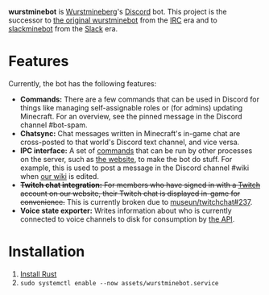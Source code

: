 **wurstminebot** is [Wurstmineberg](https://wurstmineberg.de/)'s [Discord](https://discord.com/) bot. This project is the successor to [the original wurstminebot](https://github.com/wurstmineberg/wurstminebot) from the [IRC](https://en.wikipedia.org/wiki/Internet_Relay_Chat) era and to [slackminebot](https://github.com/wurstmineberg/slackminebot) from the [Slack](https://slack.com/) era.

# Features

Currently, the bot has the following features:

* **Commands:** There are a few commands that can be used in Discord for things like managing self-assignable roles or (for admins) updating Minecraft. For an overview, see the pinned message in the Discord channel #bot-spam.
* **Chatsync:** Chat messages written in Minecraft's in-game chat are cross-posted to that world's Discord text channel, and vice versa.
* **IPC interface:** A set of [commands](https://github.com/wurstmineberg/wurstminebot-discord/blob/main/crate/wurstminebot/src/ipc.rs) that can be run by other processes on the server, such as [the website](https://github.com/wurstmineberg/wurstmineberg.de), to make the bot do stuff. For example, this is used to post a message in the Discord channel #wiki when [our wiki](https://wurstmineberg.de/wiki) is edited.
* ~~**Twitch chat integration:** For members who have signed in with a [Twitch](https://twitch.tv/) account on our website, their Twitch chat is displayed in-game for convenience.~~ This is currently broken due to [museun/twitchchat#237](https://github.com/museun/twitchchat/issues/237).
* **Voice state exporter:** Writes information about who is currently connected to voice channels to disk for consumption by [the API](https://wurstmineberg.de/api).

# Installation

1. [Install Rust](https://www.rust-lang.org/tools/install)
2. `sudo systemctl enable --now assets/wurstminebot.service`
